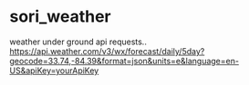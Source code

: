 # sori_weather

weather under ground api requests..
https://api.weather.com/v3/wx/forecast/daily/5day?geocode=33.74,-84.39&format=json&units=e&language=en-US&apiKey=yourApiKey
